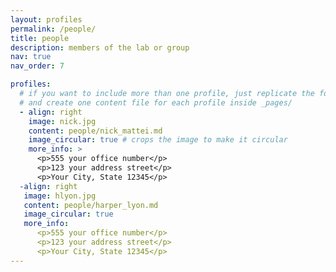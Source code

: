 ```yaml
---
layout: profiles
permalink: /people/
title: people
description: members of the lab or group
nav: true
nav_order: 7

profiles:
  # if you want to include more than one profile, just replicate the following block
  # and create one content file for each profile inside _pages/
  - align: right
    image: nick.jpg
    content: people/nick_mattei.md
    image_circular: true # crops the image to make it circular
    more_info: >
      <p>555 your office number</p>
      <p>123 your address street</p>
      <p>Your City, State 12345</p>
  -align: right
   image: hlyon.jpg
   content: people/harper_lyon.md
   image_circular: true
   more_info:
      <p>555 your office number</p>
      <p>123 your address street</p>
      <p>Your City, State 12345</p>
---
```

